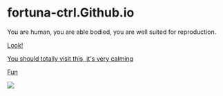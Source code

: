 # fortuna-ctrl.Github.io
You are human, you are able bodied, you are well suited for reproduction.

[Look!](https://player03.com/run/3/beta/)

[You should totally visit this, it's very calming](https://www.youtube.com/watch?v=J1SmnByb5rw)

[Fun](https://www.youtube.com/watch?v=RdgnS5dEKxM)

![](https://www.wfla.com/wp-content/uploads/sites/71/2023/05/GettyImages-1389862392.jpg?w=2560&h=1440&crop=1)

[](https://fortuna-ctrl.github.io)
